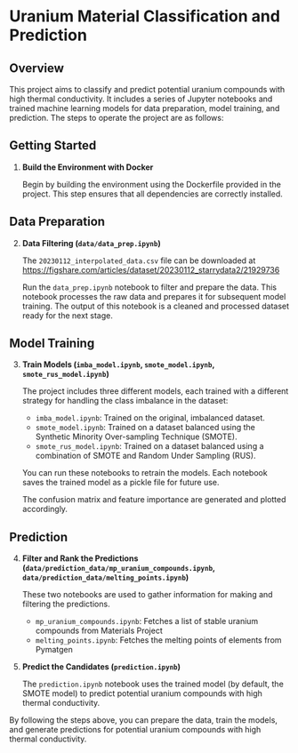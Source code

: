 # Uranium Material Classification and Prediction

## Overview

This project aims to classify and predict potential uranium compounds with high thermal conductivity. It includes a series of Jupyter notebooks and trained machine learning models for data preparation, model training, and prediction. The steps to operate the project are as follows:

## Getting Started

1. **Build the Environment with Docker**

   Begin by building the environment using the Dockerfile provided in the project. This step ensures that all dependencies are correctly installed.

## Data Preparation

2. **Data Filtering (`data/data_prep.ipynb`)**

   The `20230112_interpolated_data.csv` file can be downloaded at https://figshare.com/articles/dataset/20230112_starrydata2/21929736

   Run the `data_prep.ipynb` notebook to filter and prepare the data. This notebook processes the raw data and prepares it for subsequent model training. The output of this notebook is a cleaned and processed dataset ready for the next stage.

## Model Training

3. **Train Models (`imba_model.ipynb`, `smote_model.ipynb`, `smote_rus_model.ipynb`)**

   The project includes three different models, each trained with a different strategy for handling the class imbalance in the dataset:

   - `imba_model.ipynb`: Trained on the original, imbalanced dataset.
   - `smote_model.ipynb`: Trained on a dataset balanced using the Synthetic Minority Over-sampling Technique (SMOTE).
   - `smote_rus_model.ipynb`: Trained on a dataset balanced using a combination of SMOTE and Random Under Sampling (RUS).

   You can run these notebooks to retrain the models. Each notebook saves the trained model as a pickle file for future use.

   The confusion matrix and feature importance are generated and plotted accordingly.

## Prediction

4. **Filter and Rank the Predictions (`data/prediction_data/mp_uranium_compounds.ipynb`, `data/prediction_data/melting_points.ipynb`)**

   These two notebooks are used to gather information for making and filtering the predictions.
   - `mp_uranium_compounds.ipynb`: Fetches a list of stable uranium compounds from Materials Project
   - `melting_points.ipynb`: Fetches the melting points of elements from Pymatgen
  
6. **Predict the Candidates (`prediction.ipynb`)**

   The `prediction.ipynb` notebook uses the trained model (by default, the SMOTE model) to predict potential uranium compounds with high thermal conductivity.

By following the steps above, you can prepare the data, train the models, and generate predictions for potential uranium compounds with high thermal conductivity.
